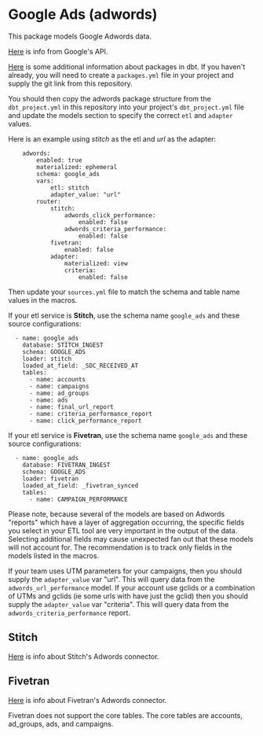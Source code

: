 # Google Ads (adwords)

This package models Google Adwords data.

[Here](https://developers.google.com/adwords/api/docs/appendix/reports) is info
from Google's API.

[Here](https://docs.getdbt.com/docs/package-management) is some additional 
information about packages in dbt. If you haven't already, you will need to create
a `packages.yml` file in your project and supply the git link from this repository.

You should then copy the adwords package structure from the `dbt_project.yml` in
this repository into your project's `dbt_project.yml` file and update the models section to specify the correct `etl` and `adapter` values. 

Here is an example using *stitch* as the etl and *url* as the adapter:
```    
    adwords:
        enabled: true
        materialized: ephemeral 
        schema: google_ads
        vars:
            etl: stitch
            adapter_value: "url"
        router:
            stitch:
                adwords_click_performance:
                    enabled: false
                adwords_criteria_performance:
                    enabled: false
            fivetran:
                enabled: false
            adapter:
                materialized: view
                criteria:
                    enabled: false
```

Then update your `sources.yml` file to match the schema and table name values in the macros.

If your etl service is **Stitch**, use the schema name `google_ads` and these source configurations:
```
  - name: google_ads
    database: STITCH_INGEST
    schema: GOOGLE_ADS
    loader: stitch
    loaded_at_field: _SDC_RECEIVED_AT
    tables:
      - name: accounts
      - name: campaigns
      - name: ad_groups
      - name: ads
      - name: final_url_report
      - name: criteria_performance_report
      - name: click_performance_report
```

If your etl service is **Fivetran**, use the schema name `google_ads` and these source configurations:
```
  - name: google_ads
    database: FIVETRAN_INGEST
    schema: GOOGLE_ADS
    loader: fivetran
    loaded_at_field: _fivetran_synced
    tables:
      - name: CAMPAIGN_PERFORMANCE
```

Please note, because several of the models are based on Adwords "reports" which
have a layer of aggregation occurring, the specific fields you select in your ETL
tool are very important in the output of the data. Selecting additional fields
may cause unexpected fan out that these models will not account for. The 
recommendation is to track only fields in the models listed in the macros.

If your team uses UTM parameters for your campaigns, then you should supply the 
`adapter_value` var "url". This will query data from the `adwords_url_performance` 
model. If your account use gclids or a combination of UTMs and gclids (ie some urls 
with have just the gclid) then you should supply the `adapter_value` var "criteria". 
This will query data from the `adwords_criteria_performance` report.

## Stitch
[Here](https://www.stitchdata.com/docs/integrations/saas/google-adwords#schema) 
is info about Stitch's Adwords connector. 

## Fivetran
[Here](https://fivetran.com/docs/applications/google-ads/setup-guide) 
is info about Fivetran's Adwords connector.

Fivetran does not support the core tables. The core tables are accounts, ad_groups, ads, and campaigns.